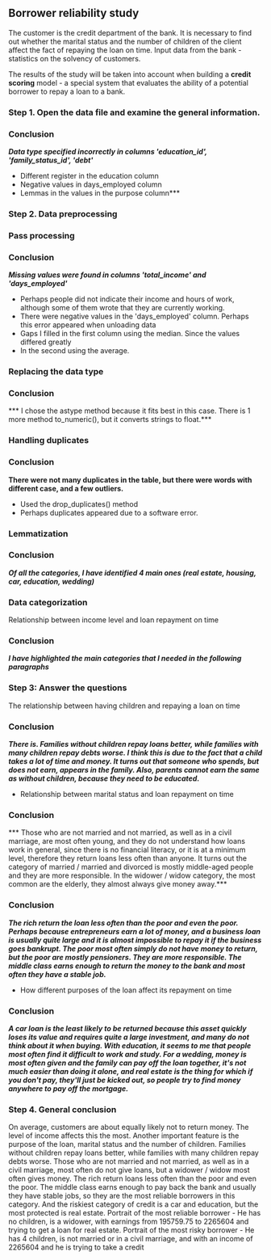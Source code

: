 ## Borrower reliability study

The customer is the credit department of the bank. It is necessary to find out whether the marital status and the number of children of the client affect the fact of repaying the loan on time. Input data from the bank - statistics on the solvency of customers.

The results of the study will be taken into account when building a **credit scoring** model - a special system that evaluates the ability of a potential borrower to repay a loan to a bank.


### Step 1. Open the data file and examine the general information.

### Conclusion

***Data type specified incorrectly in columns 'education_id', 'family_status_id', 'debt'***
- Different register in the education column
- Negative values in days_employed column
- Lemmas in the values in the purpose column***

### Step 2. Data preprocessing

### Pass processing

### Conclusion

***Missing values were found in columns 'total_income' and 'days_employed'***
- Perhaps people did not indicate their income and hours of work, although some of them wrote that they are currently working.
- There were negative values in the 'days_employed' column. Perhaps this error appeared when unloading data
- Gaps I filled in the first column using the median. Since the values differed greatly
- In the second using the average.

### Replacing the data type

### Conclusion

*** I chose the astype method because it fits best in this case. There is 1 more method to_numeric(),
but it converts strings to float.***

### Handling duplicates

### Conclusion

**There were not many duplicates in the table, but there were words with different case, and a few outliers.**
- Used the drop_duplicates() method
- Perhaps duplicates appeared due to a software error.

### Lemmatization

### Conclusion

***Of all the categories, I have identified 4 main ones (real estate, housing, car, education, wedding)***

### Data categorization

Relationship between income level and loan repayment on time
### Conclusion
***I have highlighted the main categories that I needed in the following paragraphs***

### Step 3: Answer the questions
The relationship between having children and repaying a loan on time
### Conclusion
***There is. Families without children repay loans better, while families with many children repay debts worse. I think this is due to the fact that a child takes a lot of time and money. It turns out that someone who spends, but does not earn, appears in the family. Also, parents cannot earn the same as without children, because they need to be educated.***
- Relationship between marital status and loan repayment on time
### Conclusion
*** Those who are not married and not married, as well as in a civil marriage, are most often young, and they do not understand how loans work in general, since there is no financial literacy, or it is at a minimum level, therefore they return loans less often than anyone. It turns out the category of married / married and divorced is mostly middle-aged people and they are more responsible. In the widower / widow category, the most common are the elderly, they almost always give money away.***
### Conclusion
***The rich return the loan less often than the poor and even the poor. Perhaps because entrepreneurs earn a lot of money, and a business loan is usually quite large and it is almost impossible to repay it if the business goes bankrupt. The poor most often simply do not have money to return, but the poor are mostly pensioners. They are more responsible. The middle class earns enough to return the money to the bank and most often they have a stable job.***
- How different purposes of the loan affect its repayment on time
### Conclusion
***A car loan is the least likely to be returned because this asset quickly loses its value and requires quite a large investment, and many do not think about it when buying. With education, it seems to me that people most often find it difficult to work and study. For a wedding, money is most often given and the family can pay off the loan together, it's not much easier than doing it alone, and real estate is the thing for which if you don't pay, they'll just be kicked out, so people try to find money anywhere to pay off the mortgage.***

### Step 4. General conclusion
On average, customers are about equally likely not to return money.
The level of income affects this the most. Another important feature is the purpose of the loan, marital status and the number of children.
Families without children repay loans better, while families with many children repay debts worse. Those who are not married and not married, as well as in a civil marriage, most often do not give loans, but a widower / widow most often gives money. The rich return loans less often than the poor and even the poor. The middle class earns enough to pay back the bank and usually they have stable jobs, so they are the most reliable borrowers in this category. And the riskiest category of credit is a car and education, but the most protected is real estate.
Portrait of the most reliable borrower - He has no children, is a widower, with earnings from 195759.75 to 2265604 and trying to get a loan for real estate.
Portrait of the most risky borrower - He has 4 children, is not married or in a civil marriage, and with an income of 2265604 and he is trying to take a credit
